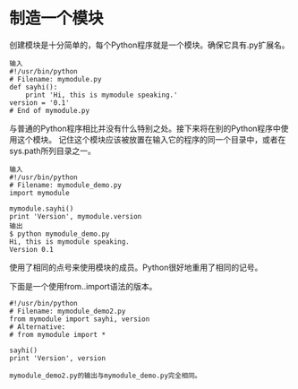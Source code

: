 # 制造一个模块
创建模块是十分简单的，每个Python程序就是一个模块。确保它具有.py扩展名。
	
	输入
	#!/usr/bin/python
	# Filename: mymodule.py
	def sayhi():
		print 'Hi, this is mymodule speaking.'
	version = '0.1'
	# End of mymodule.py
与普通的Python程序相比并没有什么特别之处。接下来将在别的Python程序中使用这个模块。
记住这个模块应该被放置在输入它的程序的同一个目录中，或者在sys.path所列目录之一。

	输入
	#!/usr/bin/python
	# Filename: mymodule_demo.py
	import mymodule

	mymodule.sayhi()
	print 'Version', mymodule.version
	输出
	$ python mymodule_demo.py
	Hi, this is mymodule speaking.
	Version 0.1
使用了相同的点号来使用模块的成员。Python很好地重用了相同的记号。

下面是一个使用from..import语法的版本。

	#!/usr/bin/python
	# Filename: mymodule_demo2.py
	from mymodule import sayhi, version
	# Alternative:
	# from mymodule import *
	
	sayhi()
	print 'Version', version

	mymodule_demo2.py的输出与mymodule_demo.py完全相同。